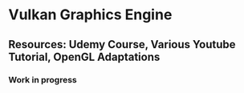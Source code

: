 # Vulkan Graphics Engine

## Resources: Udemy Course, Various Youtube Tutorial, OpenGL Adaptations

### Work in progress

